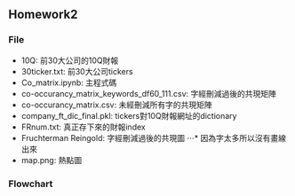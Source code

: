 ## Homework2
### File
* 10Q: 前30大公司的10Q財報
* 30ticker.txt: 前30大公司tickers
* Co_matrix.ipynb: 主程式碼
* co-occurancy_matrix_keywords_df60_111.csv: 字經刪減過後的共現矩陣
* co-occurancy_matrix.csv: 未經刪減所有字的共現矩陣
* company_ft_dic_final.pkl: tickers對10Q財報網址的dictionary
* FRnum.txt: 真正存下來的財報index
* Fruchterman Reingold: 字經刪減過後的共現圖
⋅⋅⋅* 因為字太多所以沒有畫線出來
* map.png: 熱點圖

### Flowchart
